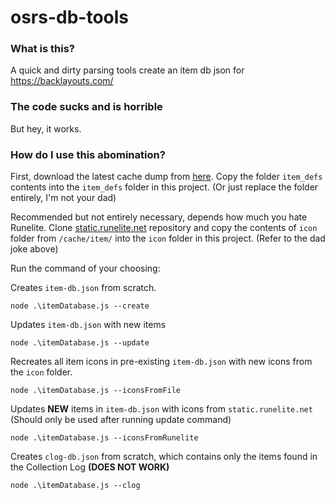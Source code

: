 # osrs-db-tools

### What is this?

A quick and dirty parsing tools create an item db json for https://backlayouts.com/

### The code sucks and is horrible

But hey, it works.

### How do I use this abomination?

First, download the latest cache dump from [here](https://github.com/abextm/osrs-cache/releases). Copy the folder `item_defs` contents into the `item_defs` folder in this project. (Or just replace the folder entirely, I'm not your dad)

Recommended but not entirely necessary, depends how much you hate Runelite. Clone [static.runelite.net](https://github.com/runelite/static.runelite.net) repository and copy the contents of `icon` folder from `/cache/item/` into the `icon` folder in this project. (Refer to the dad joke above)

Run the command of your choosing:

Creates `item-db.json` from scratch.

```
node .\itemDatabase.js --create
```

Updates `item-db.json` with new items

```
node .\itemDatabase.js --update
```

Recreates all item icons in pre-existing `item-db.json` with new icons from the `icon` folder.

```
node .\itemDatabase.js --iconsFromFile
```

Updates **NEW** items in `item-db.json` with icons from `static.runelite.net` (Should only be used after running update command)

```
node .\itemDatabase.js --iconsFromRunelite
```

Creates `clog-db.json` from scratch, which contains only the items found in the Collection Log **(DOES NOT WORK)**

```
node .\itemDatabase.js --clog
```
